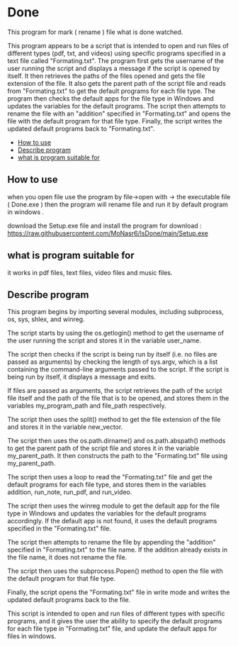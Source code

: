 # Done
This program for mark ( rename ) file what is done watched. 

This program appears to be a script that is intended to open and run files of different types (pdf, txt, and videos) using specific programs specified in a text file called "Formating.txt". The program first gets the username of the user running the script and displays a message if the script is opened by itself. It then retrieves the paths of the files opened and gets the file extension of the file. It also gets the parent path of the script file and reads from "Formating.txt" to get the default programs for each file type. The program then checks the default apps for the file type in Windows and updates the variables for the default programs. The script then attempts to rename the file with an "addition" specified in "Formating.txt" and opens the file with the default program for that file type. Finally, the script writes the updated default programs back to "Formating.txt".
- [How to use](#How-to-use)
- [Describe program](#Describe-program)
- [what is program suitable for](#what-is-program-suitable-for)

## How to use
when you open file use the program by file->open with -> the executable file ( Done.exe ) then the program will rename file and run it by default program in windows .

download the Setup.exe file and install the program
for download : https://raw.githubusercontent.com/MoNasr6/IsDone/main/Setup.exe

## what is program suitable for

it works in pdf files, text files, video files and music files.

## Describe program
This program begins by importing several modules, including subprocess, os, sys, shlex, and winreg.

The script starts by using the os.getlogin() method to get the username of the user running the script and stores it in the variable user_name.

The script then checks if the script is being run by itself (i.e. no files are passed as arguments) by checking the length of sys.argv, which is a list containing the command-line arguments passed to the script. If the script is being run by itself, it displays a message and exits.

If files are passed as arguments, the script retrieves the path of the script file itself and the path of the file that is to be opened, and stores them in the variables my_program_path and file_path respectively.

The script then uses the split() method to get the file extension of the file and stores it in the variable new_vector.

The script then uses the os.path.dirname() and os.path.abspath() methods to get the parent path of the script file and stores it in the variable my_parent_path. It then constructs the path to the "Formating.txt" file using my_parent_path.

The script then uses a loop to read the "Formating.txt" file and get the default programs for each file type, and stores them in the variables addition, run_note, run_pdf, and run_video.

The script then uses the winreg module to get the default app for the file type in Windows and updates the variables for the default programs accordingly. If the default app is not found, it uses the default programs specified in the "Formating.txt" file.

The script then attempts to rename the file by appending the "addition" specified in "Formating.txt" to the file name. If the addition already exists in the file name, it does not rename the file.

The script then uses the subprocess.Popen() method to open the file with the default program for that file type.

Finally, the script opens the "Formating.txt" file in write mode and writes the updated default programs back to the file.

This script is intended to open and run files of different types with specific programs, and it gives the user the ability to specify the default programs for each file type in "Formating.txt" file, and update the default apps for files in windows.

